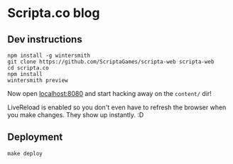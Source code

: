 # Scripta.co blog

## Dev instructions

    npm install -g wintersmith
    git clone https://github.com/ScriptaGames/scripta-web scripta-web
    cd scripta.co
    npm install
    wintersmith preview

Now open [localhost:8080](http://localhost:8080) and start hacking away on the
`content/` dir!

LiveReload is enabled so you don't even have to refresh the browser when you
make changes.  They show up instantly. :D

## Deployment

    make deploy
